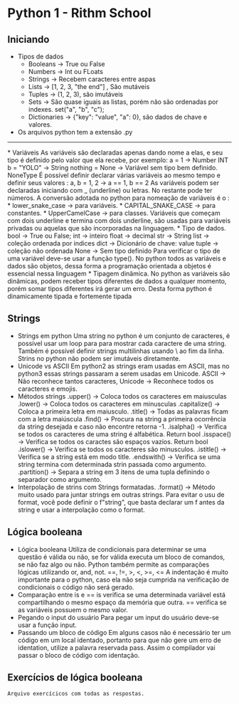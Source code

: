 # Python 1 - Rithm School

## Iniciando

* Tipos de dados
    - Booleans -> True ou False
    - Numbers -> Int ou FLoats
    - Strings -> Recebem caracteres entre aspas
    - Lists -> [1, 2, 3, "the end"] , São mutáveis
    - Tuples -> (1, 2, 3), são imutáveis
    - Sets -> São quase iguais as listas, porém não são ordenadas por indexes. set("a", "b", "c");
    - Dictionaries -> {"key": "value", "a": 0}, são dados de chave e valores.
* Os arquivos python tem a extensão .py
<hr>
* Variáveis
    As variáveis são declaradas apenas dando nome a elas, e seu tipo
    é definido pelo valor que ela recebe, por exemplo: 
    a = 1 -> Number INT
    b = "YOLO" -> String
    nothing = None -> Variável sem tipo bem definido. NoneType
    É possível definir declarar várias variáveis ao mesmo tempo e 
    definir seus valores :
    a, b = 1, 2 -> a == 1, b == 2
    As variáveis podem ser declaradas iniciando com _ (underline) ou
    letras. No restante pode ter números.
    A conversão adotada no python para nomeação de variáveis é o :
    * lower_snake_case -> para variáveis.
    * CAPITAL_SNAKE_CASE -> para constantes.
    * UpperCamelCase -> para classes.
    Variáveis que começam com dois underline e termina com dois 
    underline, são usadas para variáveis privadas ou aquelas que 
    são incorporadas na linguagem.
* Tipo de dados.
    bool -> True ou False;
    int -> inteiro
    float -> decimal
    str -> String
    list -> coleção ordenada por indices
    dict -> Dicionário de chave: value
    tuple -> coleção não ordenada
    None -> Sem tipo definido
    Para verificar o tipo de uma variável deve-se usar a função
    type(). 
    No python todos as variáveis e dados são objetos, dessa forma 
    a programação orientada a objetos é essencial nessa linguagem
* Tipagem dinâmica.
    No python as variáveis são dinâmicas, podem receber tipos 
    diferentes de dados a qualquer momento, porém somar tipos 
    diferentes irá gerar um erro.
    Desta forma python é dinamicamente tipada e fortemente tipada

## Strings
* Strings em python
    Uma string no python é um conjunto de caracteres, é possível 
    usar um loop para para mostrar cada caractere de uma string.
    Também é possível definir strings multilinhas usando \ ao fim da
    linha.
    Strins no python não podem ser imutáveis diretamente.
* Unicode vs ASCII
    Em python2 as strings eram usadas em ASCII, mas no python3 essas
    strings passaram a serem usadas em Unicode.
    ASCII -> Não reconhece tantos caracteres,
    Unicode -> Reconhece todos os caracteres e emojis.
* Métodos strings
    .upper() -> Coloca todos os caracteres em maiusculas
    .lower() -> Coloca todos os caracteres em minusculas
    .capitalize() -> Coloca a primeira letra em maiusculo.
    .title() -> Todas as palavras ficam com a letra maiúscula
    .find() -> Procura na string a primeira ocorrência da string
    desejada e caso não encontre retorna -1.
    .isalpha() -> Verifica se todos os caracteres de uma string é
    alfabética. Return bool
    .isspace() -> Verifica se todos os caractes são espaços vazios.
    Return bool
    .islower() -> Verifica se todos os caracteres são minusculos.
    .istitle() -> Verifica se a string está em modo title.
    .endswith() -> Verifica se uma string termina com determinada
    strin passada como argumento.
    .partition() -> Separa a string em 3 itens de uma tupla 
    definindo o separador como argumento.
* Interpolação de strins com Strings formatadas.
    .format() -> Método muito usado para juntar strings em outras
    strings.
    Para evitar o usu de format, você pode definir o f"string", que 
    basta declarar um f antes da string e usar a interpolação como
    o format.

## Lógica booleana
* Lógica booleana
    Utiliza de condicionais para determinar se uma questão é válida
    ou não, se for válida executa um bloco de comandos, se não 
    faz algo ou não.
    Python também permite as comparações lógicas utilizando or, and,
    not. ==, !=, >, <, >=, <= 
    A indentação é muito importante para o python, caso ela não
    seja cumprida na verificação de condicionais o código não
    será gerado.
* Comparação entre is e == 
    is verifica se uma determinada variável está compartilhando o 
    mesmo espaço da memória que outra.
    == verifica se as variáveis possuem o mesmo valor.
* Pegando o input do usuário
    Para pegar um input do usuário deve-se usar a função input.
* Passando um bloco de código
    Em alguns casos não é necessário ter um código em um local 
    identado, portanto para que não gere um erro de identation, 
    utilize a palavra reservada pass. Assim o compilador vai passar
    o bloco de código com identação.

## Exercícios de lógica booleana
    Arquivo exercícicos com todas as respostas.